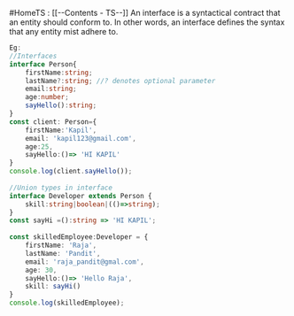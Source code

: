 #HomeTS : [[--Contents - TS--]]
An interface is a syntactical contract that an entity should conform to. In other words, an interface defines the syntax that any entity mist adhere to.
```ts
Eg:
//Interfaces
interface Person{
    firstName:string;
    lastName?:string; //? denotes optional parameter
    email:string;
    age:number;
    sayHello():string;
}
const client: Person={
    firstName:'Kapil',
    email: 'kapil123@gmail.com',
    age:25,
    sayHello:()=> 'HI KAPIL'
}
console.log(client.sayHello());
  
//Union types in interface
interface Developer extends Person {
    skill:string|boolean|(()=>string);
}
const sayHi =():string => 'HI KAPIL';
  
const skilledEmployee:Developer = {
    firstName: 'Raja',
    lastName: 'Pandit',
    email: 'raja_pandit@gmal.com',
    age: 30,
    sayHello:()=> 'Hello Raja',
    skill: sayHi()
}
console.log(skilledEmployee);
```
